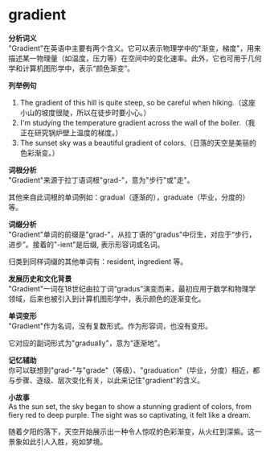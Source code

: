 # gradient

**分析词义**  
"Gradient"在英语中主要有两个含义。它可以表示物理学中的"渐变，梯度"，用来描述某一物理量（如温度，压力等）在空间中的变化速率。此外，它也可用于几何学和计算机图形学中，表示“颜色渐变”。

  

**列举例句**

  

1.  The gradient of this hill is quite steep, so be careful when hiking.（这座小山的坡度很陡，所以在徒步时要小心。）
2.  I'm studying the temperature gradient across the wall of the boiler.（我正在研究锅炉壁上温度的梯度。）
3.  The sunset sky was a beautiful gradient of colors.（日落的天空是美丽的色彩渐变。）

  

**词根分析**  
"Gradient"来源于拉丁语词根"grad-"，意为"步行"或"走"。

  

其他来自此词根的单词例如：gradual（逐渐的），graduate（毕业，分度的）等。

  

**词缀分析**  
"Gradient"单词的前缀是"grad-"，从拉丁语的"gradus"中衍生，对应于“步行，进步”。接着的"-ient"是后缀, 表示形容词或名词。

  

归类到同样词缀的其他单词有：resident, ingredient 等。

  

**发展历史和文化背景**  
"Gradient"一词在18世纪由拉丁词“gradus”演变而来，最初应用于数学和物理学领域，后来也被引入到计算机图形学中，表示颜色的逐渐变化。

  

**单词变形**  
"Gradient"作为名词，没有复数形式。作为形容词，也没有变形。

  

它对应的副词形式为"gradually"，意为“逐渐地”。

  

**记忆辅助**  
你可以联想到"grad-"与"grade"（等级）、"graduation"（毕业，分度）相近，都与步骤、逐级、层次变化有关，以此来记住"gradient"的含义。

  

**小故事**  
As the sun set, the sky began to show a stunning gradient of colors, from fiery red to deep purple. The sight was so captivating, it felt like a dream.

  

随着夕阳的落下，天空开始展示出一种令人惊叹的色彩渐变，从火红到深紫。这一景象如此引人入胜，宛如梦境。
